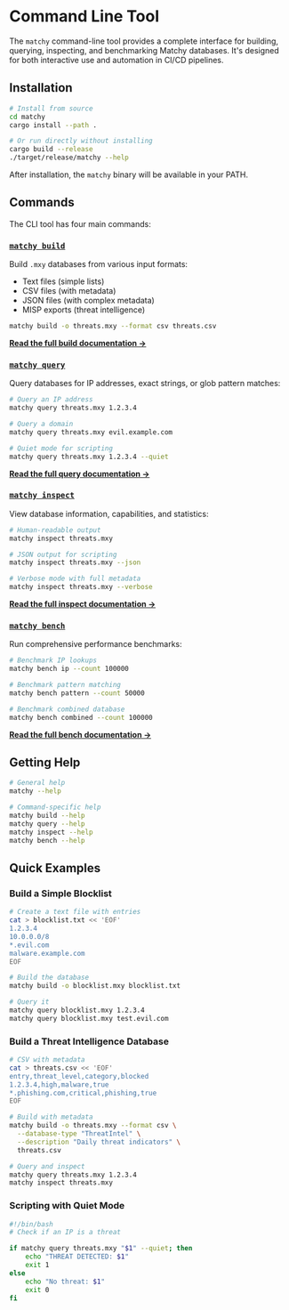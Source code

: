 # Command Line Tool

The `matchy` command-line tool provides a complete interface for building, querying, inspecting, and benchmarking Matchy databases. It's designed for both interactive use and automation in CI/CD pipelines.

## Installation

```bash
# Install from source
cd matchy
cargo install --path .

# Or run directly without installing
cargo build --release
./target/release/matchy --help
```

After installation, the `matchy` binary will be available in your PATH.

## Commands

The CLI tool has four main commands:

### [`matchy build`](cli-build.md)

Build `.mxy` databases from various input formats:
- Text files (simple lists)
- CSV files (with metadata)
- JSON files (with complex metadata)
- MISP exports (threat intelligence)

```bash
matchy build -o threats.mxy --format csv threats.csv
```

**[Read the full build documentation →](cli-build.md)**

### [`matchy query`](cli-query.md)

Query databases for IP addresses, exact strings, or glob pattern matches:

```bash
# Query an IP address
matchy query threats.mxy 1.2.3.4

# Query a domain
matchy query threats.mxy evil.example.com

# Quiet mode for scripting
matchy query threats.mxy 1.2.3.4 --quiet
```

**[Read the full query documentation →](cli-query.md)**

### [`matchy inspect`](cli-inspect.md)

View database information, capabilities, and statistics:

```bash
# Human-readable output
matchy inspect threats.mxy

# JSON output for scripting
matchy inspect threats.mxy --json

# Verbose mode with full metadata
matchy inspect threats.mxy --verbose
```

**[Read the full inspect documentation →](cli-inspect.md)**

### [`matchy bench`](cli-bench.md)

Run comprehensive performance benchmarks:

```bash
# Benchmark IP lookups
matchy bench ip --count 100000

# Benchmark pattern matching
matchy bench pattern --count 50000

# Benchmark combined database
matchy bench combined --count 100000
```

**[Read the full bench documentation →](cli-bench.md)**

## Getting Help

```bash
# General help
matchy --help

# Command-specific help
matchy build --help
matchy query --help
matchy inspect --help
matchy bench --help
```

## Quick Examples

### Build a Simple Blocklist

```bash
# Create a text file with entries
cat > blocklist.txt << 'EOF'
1.2.3.4
10.0.0.0/8
*.evil.com
malware.example.com
EOF

# Build the database
matchy build -o blocklist.mxy blocklist.txt

# Query it
matchy query blocklist.mxy 1.2.3.4
matchy query blocklist.mxy test.evil.com
```

### Build a Threat Intelligence Database

```bash
# CSV with metadata
cat > threats.csv << 'EOF'
entry,threat_level,category,blocked
1.2.3.4,high,malware,true
*.phishing.com,critical,phishing,true
EOF

# Build with metadata
matchy build -o threats.mxy --format csv \
  --database-type "ThreatIntel" \
  --description "Daily threat indicators" \
  threats.csv

# Query and inspect
matchy query threats.mxy 1.2.3.4
matchy inspect threats.mxy
```

### Scripting with Quiet Mode

```bash
#!/bin/bash
# Check if an IP is a threat

if matchy query threats.mxy "$1" --quiet; then
    echo "THREAT DETECTED: $1"
    exit 1
else
    echo "No threat: $1"
    exit 0
fi
```
